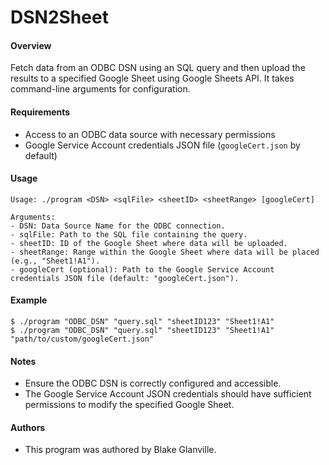 # DSN2Sheet

#### Overview

Fetch data from an ODBC DSN using an SQL query and then upload the results to a specified Google Sheet using Google Sheets API. It takes command-line arguments for configuration.

#### Requirements

- Access to an ODBC data source with necessary permissions
- Google Service Account credentials JSON file (`googleCert.json` by default)

#### Usage

```
Usage: ./program <DSN> <sqlFile> <sheetID> <sheetRange> [googleCert]

Arguments:
- DSN: Data Source Name for the ODBC connection.
- sqlFile: Path to the SQL file containing the query.
- sheetID: ID of the Google Sheet where data will be uploaded.
- sheetRange: Range within the Google Sheet where data will be placed (e.g., "Sheet1!A1").
- googleCert (optional): Path to the Google Service Account credentials JSON file (default: "googleCert.json").
```

#### Example

```
$ ./program "ODBC_DSN" "query.sql" "sheetID123" "Sheet1!A1"
$ ./program "ODBC_DSN" "query.sql" "sheetID123" "Sheet1!A1" "path/to/custom/googleCert.json"
```

#### Notes

- Ensure the ODBC DSN is correctly configured and accessible.
- The Google Service Account JSON credentials should have sufficient permissions to modify the specified Google Sheet.

#### Authors

- This program was authored by Blake Glanville.
